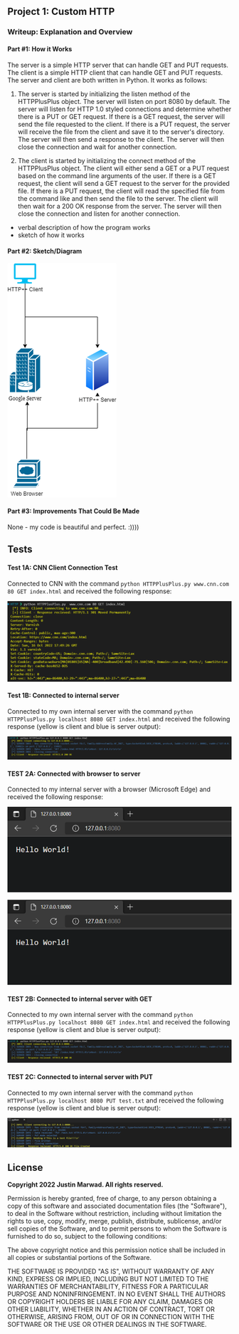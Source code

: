 ## Project 1: Custom HTTP ## 

### Writeup: Explanation and Overview ###

#### Part #1: How it Works ####

The server is a simple HTTP server that can handle GET and PUT requests. The client is a simple HTTP client that can handle GET and PUT requests. The server and client are both written in Python. It works as follows:

1. The server is started by initializing the listen method of the HTTPPlusPlus object. The server will listen on port 8080 by default. The server will listen for HTTP 1.0 styled connections and determine whether there is a PUT or GET request. If there is a GET request, the server will send the file requested to the client. If there is a PUT request, the server will receive the file from the client and save it to the server's directory. The server will then send a response to the client. The server will then close the connection and wait for another connection.

2. The client is started by initializing the connect method of the HTTPPlusPlus object. The client will either send a GET or a PUT request based on the command line arguments of the user. If there is a GET request, the client will send a GET request to the server for the provided file. If there is a PUT request, the client will read the specified file from the command like and then send the file to the server. The client will then wait for a 200 OK response from the server. The server will then close the connection and listen for another connection. 

- verbal description of how the program works 
- sketch of how it works

#### Part #2: Sketch/Diagram  ####

![](images/HTTP++_layout.png)

#### Part #3: Improvements That Could Be Made ####

None - my code is beautiful and perfect. :))))

## Tests ## 

#### Test 1A: CNN Client Connection Test ####

Connected to CNN with the command  ```python HTTPPlusPlus.py www.cnn.com 80 GET index.html``` and received the following response:

![](images/client-test-cnn.png)  

#### Test 1B: Connected to internal server ####

Connected to my own internal server with the command ```python HTTPPlusPlus.py localhost 8080 GET index.html``` and received the following response (yellow is client and blue is server output):

![](images/client-test-internal.png)  

#### TEST 2A: Connected with browser to server ####

Connected to my internal server with a browser (Microsoft Edge) and received the following response:

![](images/server-test-browser.png)  

![](images/server-test-console.png)  

#### TEST 2B: Connected to internal server with GET ####

Connected to my own internal server with the command ```python HTTPPlusPlus.py localhost 8080 GET index.html``` and received the following response (yellow is client and blue is server output):

![](images/client-test-internal.png)  


#### TEST 2C: Connected to internal server with PUT ####

Connected to my own internal server with the command ```python HTTPPlusPlus.py localhost 8080 PUT test.txt``` and received the following response (yellow is client and blue is server output):

![](images/internal_PUT.png)  


## License ##


**Copyright 2022 Justin Marwad. All rights reserved.**

Permission is hereby granted, free of charge, to any person obtaining a copy of this software and associated documentation files (the "Software"), to deal in the Software without restriction, including without limitation the rights to use, copy, modify, merge, publish, distribute, sublicense, and/or sell copies of the Software, and to permit persons to whom the Software is furnished to do so, subject to the following conditions:

The above copyright notice and this permission notice shall be included in all copies or substantial portions of the Software.

THE SOFTWARE IS PROVIDED "AS IS", WITHOUT WARRANTY OF ANY KIND, EXPRESS OR IMPLIED, INCLUDING BUT NOT LIMITED TO THE WARRANTIES OF MERCHANTABILITY, FITNESS FOR A PARTICULAR PURPOSE AND NONINFRINGEMENT. IN NO EVENT SHALL THE AUTHORS OR COPYRIGHT HOLDERS BE LIABLE FOR ANY CLAIM, DAMAGES OR OTHER LIABILITY, WHETHER IN AN ACTION OF CONTRACT, TORT OR OTHERWISE, ARISING FROM, OUT OF OR IN CONNECTION WITH THE SOFTWARE OR THE USE OR OTHER DEALINGS IN THE SOFTWARE.

